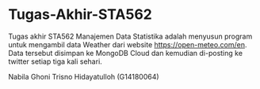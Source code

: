 # Tugas-Akhir-STA562

Tugas akhir STA562 Manajemen Data Statistika adalah menyusun program untuk mengambil data Weather dari website https://open-meteo.com/en. Data tersebut disimpan ke MongoDB Cloud dan kemudian di-posting ke twitter setiap tiga kali sehari.

Nabila Ghoni Trisno Hidayatulloh (G14180064)
